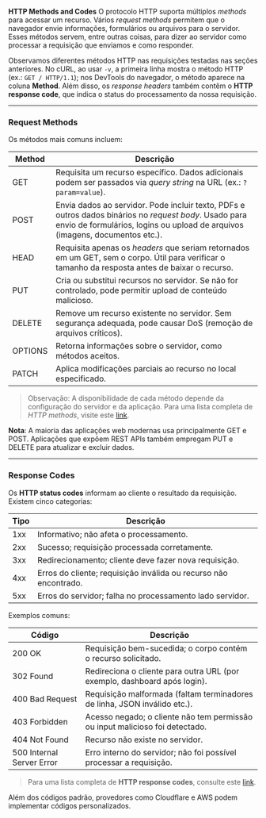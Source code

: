 **HTTP Methods and Codes**
O protocolo HTTP suporta múltiplos *methods* para acessar um recurso. Vários *request methods* permitem que o navegador envie informações, formulários ou arquivos para o servidor. Esses métodos servem, entre outras coisas, para dizer ao servidor como processar a requisição que enviamos e como responder.

Observamos diferentes métodos HTTP nas requisições testadas nas seções anteriores. No cURL, ao usar `-v`, a primeira linha mostra o método HTTP (ex.: `GET / HTTP/1.1`); nos DevTools do navegador, o método aparece na coluna **Method**. Além disso, os *response headers* também contêm o **HTTP response code**, que indica o status do processamento da nossa requisição.

---

### Request Methods

Os métodos mais comuns incluem:

| Method  | Descrição                                                                                                                                                                              |
| ------- | -------------------------------------------------------------------------------------------------------------------------------------------------------------------------------------- |
| GET     | Requisita um recurso específico. Dados adicionais podem ser passados via *query string* na URL (ex.: `?param=value`).                                                                  |
| POST    | Envia dados ao servidor. Pode incluir texto, PDFs e outros dados binários no *request body*. Usado para envio de formulários, logins ou upload de arquivos (imagens, documentos etc.). |
| HEAD    | Requisita apenas os *headers* que seriam retornados em um GET, sem o corpo. Útil para verificar o tamanho da resposta antes de baixar o recurso.                                       |
| PUT     | Cria ou substitui recursos no servidor. Se não for controlado, pode permitir upload de conteúdo malicioso.                                                                             |
| DELETE  | Remove um recurso existente no servidor. Sem segurança adequada, pode causar DoS (remoção de arquivos críticos).                                                                       |
| OPTIONS | Retorna informações sobre o servidor, como métodos aceitos.                                                                                                                            |
| PATCH   | Aplica modificações parciais ao recurso no local especificado.                                                                                                                         |

> Observação: A disponibilidade de cada método depende da configuração do servidor e da aplicação. Para uma lista completa de *HTTP methods*, visite este [link](https://developer.mozilla.org/docs/Web/HTTP/Methods).

**Nota**: A maioria das aplicações web modernas usa principalmente GET e POST. Aplicações que expõem REST APIs também empregam PUT e DELETE para atualizar e excluir dados.

---

### Response Codes

Os **HTTP status codes** informam ao cliente o resultado da requisição. Existem cinco categorias:

| Tipo | Descrição                                                        |
| ---- | ---------------------------------------------------------------- |
| 1xx  | Informativo; não afeta o processamento.                          |
| 2xx  | Sucesso; requisição processada corretamente.                     |
| 3xx  | Redirecionamento; cliente deve fazer nova requisição.            |
| 4xx  | Erros do cliente; requisição inválida ou recurso não encontrado. |
| 5xx  | Erros do servidor; falha no processamento lado servidor.         |

Exemplos comuns:

| Código                    | Descrição                                                                    |
| ------------------------- | ---------------------------------------------------------------------------- |
| 200 OK                    | Requisição bem-sucedida; o corpo contém o recurso solicitado.                |
| 302 Found                 | Redireciona o cliente para outra URL (por exemplo, dashboard após login).    |
| 400 Bad Request           | Requisição malformada (faltam terminadores de linha, JSON inválido etc.).    |
| 403 Forbidden             | Acesso negado; o cliente não tem permissão ou input malicioso foi detectado. |
| 404 Not Found             | Recurso não existe no servidor.                                              |
| 500 Internal Server Error | Erro interno do servidor; não foi possível processar a requisição.           |

> Para uma lista completa de **HTTP response codes**, consulte este [link](https://developer.mozilla.org/docs/Web/HTTP/Status).

Além dos códigos padrão, provedores como Cloudflare e AWS podem implementar códigos personalizados.
